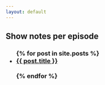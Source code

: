 ```yaml
---
layout: default
---
```


## Show notes per episode

<h3>
  <ul>
    {% for post in site.posts %}
      <li>
          <a href="{{ site.baseurl }}{{ post.url }}">{{ post.title }}</a>
      </li>
      <br>
    {% endfor %}
  </ul>
</h3>
